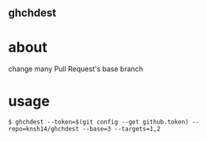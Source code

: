 ghchdest
---

# about
change many Pull Request's base branch

# usage

```
$ ghchdest --token=$(git config --get github.token) --repo=knsh14/ghchdest --base=3 --targets=1,2
```


